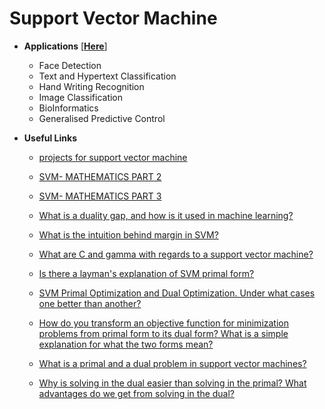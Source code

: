 
# Support Vector Machine 

- **Applications** [[**Here**](https://data-flair.training/blogs/applications-of-svm/)]
   - Face Detection
   - Text and Hypertext Classification
   - Hand Writing Recognition
   - Image Classification
   - BioInformatics
   - Generalised Predictive Control

- **Useful Links**
  - [projects for support vector machine](https://www.google.com/search?source=hp&ei=rwr4XLmqD9GCyAPUkLjYBg&q=projects+for+support+vector+machine&oq=projects+for+support+vec&gs_l=psy-ab.1.0.33i22i29i30l6.893.11378..12712...1.0..0.233.4659.0j22j4......0....1..gws-wiz.....0..35i39j0j0i131j0i10j0i22i30.AxeuYKcPM4I)

   - [SVM- MATHEMATICS PART 2](https://www.svm-tutorial.com/2014/11/svm-understanding-math-part-2/)
   - [SVM- MATHEMATICS PART 3](https://www.svm-tutorial.com/2015/06/svm-understanding-math-part-3/)
   - [What is a duality gap, and how is it used in machine learning?](https://qr.ae/TWyKYE)
   - [What is the intuition behind margin in SVM?](https://qr.ae/TWyKFq)
   - [What are C and gamma with regards to a support vector machine?](https://qr.ae/TWKXsO)
   
   - [Is there a layman's explanation of SVM primal form?](https://qr.ae/TW4lZi)
   
   - [SVM Primal Optimization and Dual Optimization. Under what cases one better than another?
](https://stats.stackexchange.com/questions/319516/svm-primal-optimization-and-dual-optimization-under-what-cases-one-better-than#comment606613_319516)

   - [How do you transform an objective function for minimization problems from primal form to its dual form? What is a simple explanation for what the two forms mean?](https://qr.ae/TW4q2x)

   - [What is a primal and a dual problem in support vector machines?](https://qr.ae/TW4qY2)
   
   - [Why is solving in the dual easier than solving in the primal? What advantages do we get from solving in the dual?](https://qr.ae/TW4qAX)
